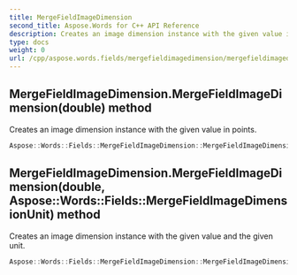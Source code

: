 ```yaml
---
title: MergeFieldImageDimension
second_title: Aspose.Words for C++ API Reference
description: Creates an image dimension instance with the given value in points. 
type: docs
weight: 0
url: /cpp/aspose.words.fields/mergefieldimagedimension/mergefieldimagedimension/
---
```

## MergeFieldImageDimension.MergeFieldImageDimension(double) method


Creates an image dimension instance with the given value in points.

```cpp
Aspose::Words::Fields::MergeFieldImageDimension::MergeFieldImageDimension(double value)
```

## MergeFieldImageDimension.MergeFieldImageDimension(double, Aspose::Words::Fields::MergeFieldImageDimensionUnit) method


Creates an image dimension instance with the given value and the given unit.

```cpp
Aspose::Words::Fields::MergeFieldImageDimension::MergeFieldImageDimension(double value, Aspose::Words::Fields::MergeFieldImageDimensionUnit unit)
```


